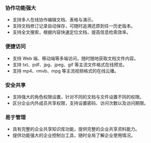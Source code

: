 

### 协作功能强大
- 支持多人在线协作编辑文档、表格与演示。
- 支持文档修订记录自动保存，可随时追溯还原到任一历史版本。
- 支持全文搜索，根据内容快速定位文档，提高信息检索效率。

### 便捷访问
- 支持 Web 端、移动端等多端访问，随时随地获取文档文件内容。
- 支持 txt、pdf、jpg、jpeg、gif 等主流文件格式在线预览。
- 支持 mp4、rmvb、mpg 等主流视频格式的在线云播。

### 安全共享
- 支持强大的角色权限设置，针对不同的文档与文件设置不同的权限。
- 区分企业内外成员共享权限，支持设置密码、访问次数以及访问期限。

### 易于管理
- 具有完整的企业共享知识库功能，提供完整的企业共享资料能力。
- 提供功能强大的企业控制台工具，随时全局了解企业使用情况。
